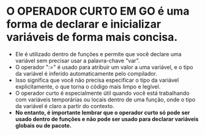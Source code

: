 # O OPERADOR CURTO EM GO é uma forma de declarar e inicializar variáveis de forma mais concisa.
  - Ele é utilizado dentro de funções e permite que você declare uma variável sem precisar usar a palavra-chave "var".
  - O operador ":=" é usado para atribuir um valor a uma variável, e o tipo da variável é inferido automaticamente pelo compilador.
  - Isso significa que você não precisa especificar o tipo da variável explicitamente, o que torna o código mais limpo e legível.
  -  O operador curto é especialmente útil quando você está trabalhando com variáveis temporárias ou locais dentro de uma função, onde o tipo da variável é claro a partir do contexto.
  - **No entanto, é importante lembrar que o operador curto só pode ser usado dentro de funções e não pode ser usado para declarar variáveis globais ou de pacote.**
